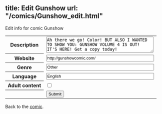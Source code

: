 title: Edit Gunshow
url: "/comics/Gunshow_edit.html"
---
Edit info for comic Gunshow

<form name="comic" action="http://gaepostmail.appspot.com/comic/" method="post">
<table class="comicinfo">
<tr>
<th>Description</th><td><textarea name="description" cols="40" rows="3">Ah there we go! Color! BUT ALSO I WANTED TO SHOW YOU: GUNSHOW VOLUME 4 IS OUT! IT'S HERE! Get a copy today!</textarea></td>
</tr>
<tr>
<th>Website</th><td><input type="text" name="url" value="http://gunshowcomic.com/" size="40"/></td>
</tr>
<tr>
<th>Genre</th><td><input type="text" name="genre" value="Other" size="40"/></td>
</tr>
<tr>
<th>Language</th><td><input type="text" name="language" value="English" size="40"/></td>
</tr>
<tr>
<th>Adult content</th><td><input type="checkbox" name="adult" value="adult" /></td>
</tr>
<tr>
<th></th><td>
<input type="hidden" name="comic" value="Gunshow" />
<input type="submit" name="submit" value="Submit" />
</td>
</tr>
</table>
</form>

Back to the [comic](Gunshow.html).
